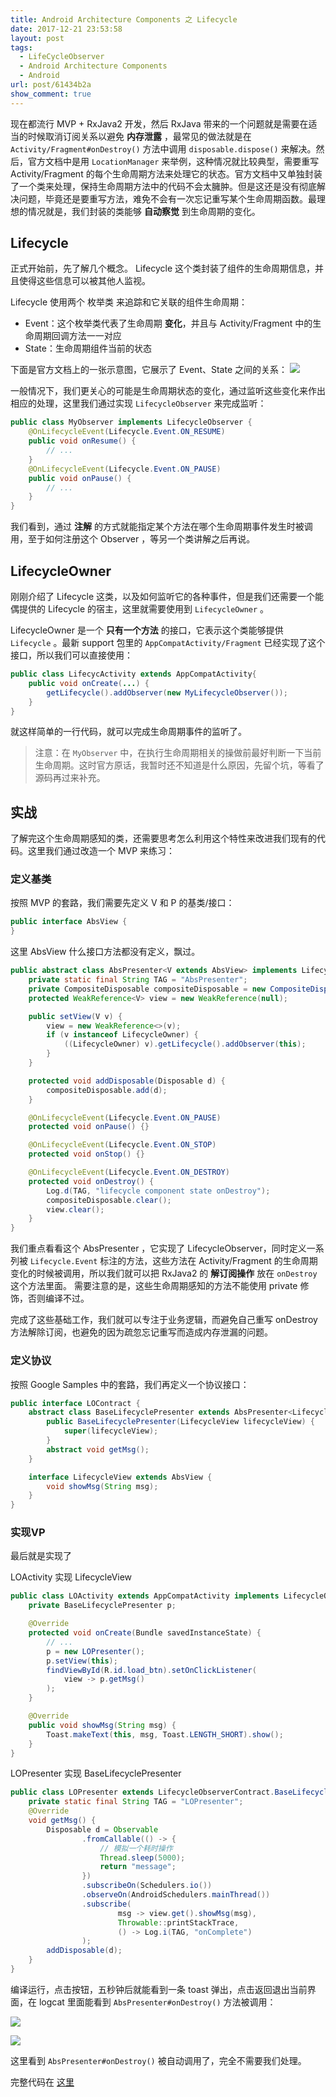 ```yaml
---
title: Android Architecture Components 之 Lifecycle
date: 2017-12-21 23:53:58
layout: post
tags: 
  - LifeCycleObserver
  - Android Architecture Components
  - Android
url: post/61434b2a
show_comment: true
---
```


现在都流行 MVP + RxJava2 开发，然后 RxJava 带来的一个问题就是需要在适当的时候取消订阅关系以避免 **内存泄露** ，最常见的做法就是在 `Activity/Fragment#onDestroy()` 方法中调用 `disposable.dispose()` 来解决。然后，官方文档中是用 `LocationManager` 来举例，这种情况就比较典型，需要重写 Activity/Fragment 的每个生命周期方法来处理它的状态。官方文档中又单独封装了一个类来处理，保持生命周期方法中的代码不会太臃肿。但是这还是没有彻底解决问题，毕竟还是要重写方法，难免不会有一次忘记重写某个生命周期函数。最理想的情况就是，我们封装的类能够 **自动察觉** 到生命周期的变化。

<!--more-->

## Lifecycle 
正式开始前，先了解几个概念。
Lifecycle 这个类封装了组件的生命周期信息，并且使得这些信息可以被其他人监视。 

Lifecycle 使用两个 枚举类 来追踪和它关联的组件生命周期：
- Event：这个枚举类代表了生命周期 **变化**，并且与 Activity/Fragment 中的生命周期回调方法一一对应
- State：生命周期组件当前的状态

下面是官方文档上的一张示意图，它展示了 Event、State 之间的关系：
![](https://developer.android.com/images/topic/libraries/architecture/lifecycle-states.png) 

一般情况下，我们更关心的可能是生命周期状态的变化，通过监听这些变化来作出相应的处理，这里我们通过实现 `LifecycleObserver` 来完成监听：
```java
public class MyObserver implements LifecycleObserver {
    @OnLifecycleEvent(Lifecycle.Event.ON_RESUME)
    public void onResume() {
        // ...
    }
    @OnLifecycleEvent(Lifecycle.Event.ON_PAUSE)
    public void onPause() {
        // ...
    }
}
```
我们看到，通过 **注解** 的方式就能指定某个方法在哪个生命周期事件发生时被调用，至于如何注册这个 Observer ，等另一个类讲解之后再说。

## LifecycleOwner 
刚刚介绍了 Lifecycle 这类，以及如何监听它的各种事件，但是我们还需要一个能偶提供的 Lifecycle 的宿主，这里就需要使用到 `LifecycleOwner` 。

LifecycleOwner 是一个 **只有一个方法** 的接口，它表示这个类能够提供 `Lifecycle` 。最新 support 包里的 `AppCompatActivity/Fragment` 已经实现了这个接口，所以我们可以直接使用：
```java
public class LifecycActivity extends AppCompatActivity{
    public void onCreate(...) {
        getLifecycle().addObserver(new MyLifecycleObserver());
    }
}
```
就这样简单的一行代码，就可以完成生命周期事件的监听了。

> 注意：在 `MyObserver` 中，在执行生命周期相关的操做前最好判断一下当前生命周期。这时官方原话，我暂时还不知道是什么原因，先留个坑，等看了源码再过来补充。


## 实战
了解完这个生命周期感知的类，还需要思考怎么利用这个特性来改进我们现有的代码。这里我们通过改造一个 MVP 来练习：

### 定义基类 
按照 MVP 的套路，我们需要先定义 V 和 P 的基类/接口：

```java
public interface AbsView {
}
```
这里 AbsView 什么接口方法都没有定义，飘过。

```java
public abstract class AbsPresenter<V extends AbsView> implements LifecycleObserver {
    private static final String TAG = "AbsPresenter";
    private CompositeDisposable compositeDisposable = new CompositeDisposable();
    protected WeakReference<V> view = new WeakReference(null);

    public setView(V v) {
        view = new WeakReference<>(v);
        if (v instanceof LifecycleOwner) {
            ((LifecycleOwner) v).getLifecycle().addObserver(this);
        }
    }

    protected void addDisposable(Disposable d) {
        compositeDisposable.add(d);
    }

    @OnLifecycleEvent(Lifecycle.Event.ON_PAUSE)
    protected void onPause() {}

    @OnLifecycleEvent(Lifecycle.Event.ON_STOP)
    protected void onStop() {}

    @OnLifecycleEvent(Lifecycle.Event.ON_DESTROY)
    protected void onDestroy() {
        Log.d(TAG, "lifecycle component state onDestroy");
        compositeDisposable.clear();
        view.clear();
    }
}
```
我们重点看看这个 AbsPresenter ，它实现了 LifecycleObserver，同时定义一系列被 `Lifecycle.Event` 标注的方法，这些方法在 Activity/Fragment 的生命周期变化的时候被调用，所以我们就可以把 RxJava2 的 **解订阅操作** 放在 `onDestroy` 这个方法里面。
需要注意的是，这些生命周期感知的方法不能使用 private 修饰，否则编译不过。

完成了这些基础工作，我们就可以专注于业务逻辑，而避免自己重写 onDestroy 方法解除订阅，也避免的因为疏忽忘记重写而造成内存泄漏的问题。

### 定义协议
按照 Google Samples 中的套路，我们再定义一个协议接口：
```java
public interface LOContract {
    abstract class BaseLifecyclePresenter extends AbsPresenter<LifecycleView> {
        public BaseLifecyclePresenter(LifecycleView lifecycleView) {
            super(lifecycleView);
        }
        abstract void getMsg();
    }

    interface LifecycleView extends AbsView {
        void showMsg(String msg);
    }
}
```

### 实现VP 
最后就是实现了

LOActivity 实现 LifecycleView
```java
public class LOActivity extends AppCompatActivity implements LifecycleObserverContract.LifecycleView {
    private BaseLifecyclePresenter p;

    @Override
    protected void onCreate(Bundle savedInstanceState) {
        // ...
        p = new LOPresenter();
        p.setView(this);
        findViewById(R.id.load_btn).setOnClickListener(
            view -> p.getMsg()
        );
    }

    @Override
    public void showMsg(String msg) {
        Toast.makeText(this, msg, Toast.LENGTH_SHORT).show();
    }
}
```
LOPresenter 实现 BaseLifecyclePresenter
```java
public class LOPresenter extends LifecycleObserverContract.BaseLifecyclePresenter {
    private static final String TAG = "LOPresenter";
    @Override
    void getMsg() {
        Disposable d = Observable
                .fromCallable(() -> {
                    // 模拟一个耗时操作
                    Thread.sleep(5000);
                    return "message";
                })
                .subscribeOn(Schedulers.io())
                .observeOn(AndroidSchedulers.mainThread())
                .subscribe(
                        msg -> view.get().showMsg(msg),
                        Throwable::printStackTrace,
                        () -> Log.i(TAG, "onComplete")
                );
        addDisposable(d);
    }
}
```
编译运行，点击按钮，五秒钟后就能看到一条 toast 弹出，点击返回退出当前界面，在 logcat 里面能看到 `AbsPresenter#onDestroy()` 方法被调用：

![](https://i.loli.net/2017/12/22/5a3d0d11994c7.png) 


![](https://i.loli.net/2017/12/22/5a3d0d686977f.png)

这里看到 `AbsPresenter#onDestroy()` 被自动调用了，完全不需要我们处理。



完整代码在 [这里](https://github.com/dashMrl/Android_Demos/tree/15a266e6edfd10b2c4dd39b32f6d9e66dafec66e) 






